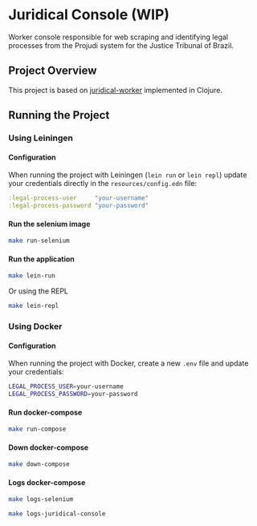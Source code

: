 # Juridical Console (WIP)

Worker console responsible for web scraping and identifying legal processes from the Projudi system for the Justice
Tribunal of Brazil.

## Project Overview

This project is based on [juridical-worker](https://github.com/yagoluiz/juridical-worker) implemented in Clojure.

## Running the Project

### Using Leiningen

#### Configuration

When running the project with Leiningen (`lein run` or `lein repl`) update your credentials directly in the
`resources/config.edn` file:

```clojure
:legal-process-user     "your-username"
:legal-process-password "your-password"
```

#### Run the selenium image

```sh
make run-selenium
```

#### Run the application

```sh
make lein-run
```

Or using the REPL

```sh
make lein-repl
```

### Using Docker

#### Configuration

When running the project with Docker, create a new `.env` file and update your credentials:

```sh
LEGAL_PROCESS_USER=your-username
LEGAL_PROCESS_PASSWORD=your-password
```

#### Run docker-compose

```sh
make run-compose
```

#### Down docker-compose

```sh
make down-compose
```

#### Logs docker-compose

```sh
make logs-selenium
```

```sh
make logs-juridical-console
```
